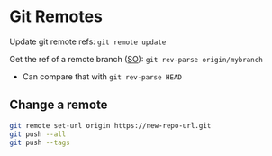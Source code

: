 # Git Remotes

Update git remote refs: `git remote update`

Get the ref of a remote branch ([SO](https://stackoverflow.com/a/3278427/125246)): `git rev-parse origin/mybranch`

* Can compare that with `git rev-parse HEAD`

## Change a remote

```bash
git remote set-url origin https://new-repo-url.git
git push --all
git push --tags
```